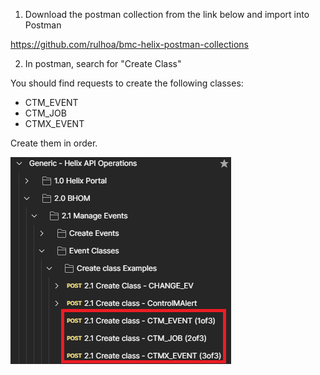 1) Download the postman collection from the link below and import into Postman

https://github.com/rulhoa/bmc-helix-postman-collections

2) In postman, search for "Create Class"

You should find requests to create the following classes:
- CTM_EVENT
- CTM_JOB
- CTMX_EVENT

Create them in order.

![EventClasses.png](EventClasses.png)